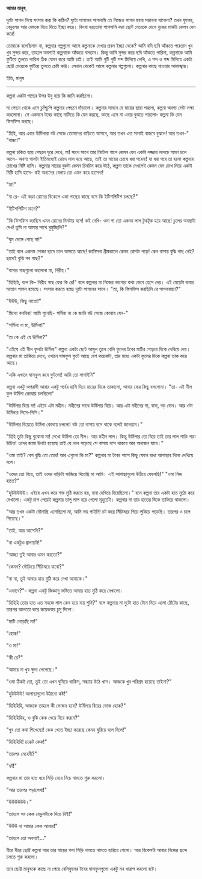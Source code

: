**আমার মানুষ**, 

দুটো পাগল নিয়ে সংসার করা কি কঠিন? দুটো পাগলের পাগলামি তে নিজেও পাগল হবার সম্ভাবনা থাকেনা? তখন ফুলের, বেড়ুলের আর মেঘকে বিয়ে দিতে ইচ্ছা করে। কিংবা হয়তোবা পাগলামি করা ছোট মেয়েকে দেখে বুকের মাঝটা কেমন যেন করে! 

তোমাকে বলেছিলাম না, কল্পনার গল্পগুলো আসে কল্পনাকে দেখার প্রবল ইচ্ছা থেকে? আমি যদি ছবি আঁকতে পারতাম খুব খুব সুন্দর করে, তাহলে অবশ্যই কল্পনাকে আঁকতে বসতাম। কিন্তু আমি সুন্দর করে ছবি আঁকতে পারিনা, কল্পনাকে আমি ফুটিয়ে তুলতে পারিনা ঠিক যেমন করে আমি চাই। তাই আমি গুটি গুটি শব্দ মিলিয়ে লেখি, এ শব্দ ও শব্দ মিলিয়ে একটা ছোট্ট মেয়েকে ফুটিয়ে তুলতে চেষ্টা করি। সেখান থেকেই আসে কল্পনার গল্পগুলো। কল্পনার কাছে যাওয়ার আকাঙ্খায়। 

ইতি, 
মানুষ

----

কল্পনা একটা গাছের উপর উবু হয়ে কি জানি করছিলো।

মা পেছন থেকে এসে চুপিচুপি কল্পনার পেছনে দাঁড়ালো। কল্পনার সামনে যে মায়ের ছায়া পরলো, কল্পনা অবশ্য সেটা লক্ষ্য করলোনা। সে একমনে টবের কাছে মাটিতে কি যেন করছে, কাছে এসে মা এবার বুঝতে পারলো- কল্পনা কি যেন ফিসফিস করছে।


"হিহি, আর এবার উর্মিলারা বউ সেজে তোমাদের বাড়িতে আসবে, আর তখন এত্ত সানাই বাজবে বুঝলে! আর তখন-"
"বাচ্চা!"


কল্পনা চকিত হয়ে পেছনে ঘুরে দেখে, মা! সাথে সাথে তার নিটোল গালে কেমন যেন একটা লজ্জার লালচে আভা চলে আসে- অবশ্য গালটা ইতিমধ্যেই রোদে লাল হয়ে আছে, তাই তা মায়ের চোখে ধরা পরেনা! যা ধরা পরে তা হলো কল্পনার চোখের মিষ্টি হাসি। কল্পনার মায়ের বুকটা কেমন চিনচিন করে উঠে, কল্পনা তাকে দেখলেই কেমন যেন চোখ দিয়ে একটা মিষ্টি হাসি হাসে- কই অন্যদের বেলায় তো এমন করে হাসেনা!

"মা!"

"বা রে- এই কড়া রোদের বিকেলে একা গাছের কাছে বসে কি ইটিশপিটিশ চলছে?"

"ইটিশপিটিশ মানে?"

"কি ফিসফিস করছিস এমন রোদের দিনটায় বসে! কই দেখি- ওমা গা তো একদম লাল টুকটূক হয়ে আছে! চুলের অবস্থাটা দেখ! তুমি না আমার সাথে ঘুমুচ্ছিলি?"

"ঘুম ভেঙ্গে গেছে মা!"

"তাই বলে একদম সোজা ছাদে চলে আসতে আছে! জানিসনা গ্রীষ্মকালে কেমন রোদটা পড়ে! কেন বাসায় বুঝি গাছ নেই? ছাদেই বুঝি সব গাছ?"

"বাসার গাছগুলো ভালোনা মা, নিরীহ।"

"হিহিহি, বলে কি- নিরীহ গাছ ফের কি রে!" বলে কল্পনার মা নিজের ভাগ্যের কথা ভেবে হেসে দেয়। এই মেয়েটা বাবার মতোন পাগল হয়েছে। সংসার করতে হচ্ছে দুটো পাগলের সাথে। "তা, কি ফিসফিস করছিলি রে পাগলবাচ্চা?"

"উউউ, কিছু নাতো!"

"মিথ্যে বলবিনা! আমি শুনেছি- শর্মিলা না কে জানি বউ সেজে কোথায় যেন-"

"শর্মিলা না মা, উর্মিলা!"

"তা কে এই যে উর্মিলা?"

"এইযে এই নীল ফুলটা উর্মিলা" কল্পনা একটা ছোট আঙ্গুল তুলে বেলি ফুলের টবের মাটির গোড়ার দিকে দেখিয়ে দেয়। কল্পনার মা তাকিয়ে দেখে, ওখানে ঘাসফুল ফুটে আছে বেশ কয়েকটা, তার মধ্যে একটা ফুলের দিকে কল্পনা তাক করে আছে।

"একি এখানে ঘাসফুল কবে ফুটলো! আমি তো লাগাইনি"

কল্পনা একটু অপরাধী আবার একটু গর্বের হাসি দিয়ে মায়ের দিকে তাকালো, আবার ফের কিছু বললোনা।
"তা- এই নীল ফুল উর্মিলা কোথায় চলছিলো"

"উর্মিলার বিয়ে মা! এইযে এটা মহীন। মহীনের সাথে উর্মিলার বিয়ে। আর এটা মহীনের মা, বাবা, বড় বোন। আর ওটা উর্মিলার পিসে-পিসি।"

"উর্মিলার বিয়েতে উর্মিলা কোথায় চললো! বউ তো বাসায় বসে থাকে বলেই জানতাম।"

"হিহি তুমি কিছু বুঝোনা মা! দেখো উর্মিলা তো নীল। আর মহীন লাল। কিন্তু উর্মিলার তো বিয়ে তাই তার লাল শাড়ি পড়া উচিত! ওদের জামা উলটা হয়েছে তাই যে লাল পড়েছে সে বাসায়  বসে থাকবে আর অন্যজন যাবে।"

"ওমা তাই? বেশ বুদ্ধি তো তোর! আর এগুলো কি মা?" কল্পনার মা টবের পাশে কিছু ফেলে রাখা আগাছার দিকে দেখিয়ে বলে।

"ওদের তো বিয়ে, তাই ওদের বাড়িটা সাজিয়ে দিয়েছি মা আমি। এই আগাছাগুলো উঠিয়ে ফেলেছি!"
"ওমা নিজ হাতে?"

"হুউউউউউ। এইযে এখন করে শক্ত মুঠি করতে হয়, বাবা দেখিয়ে দিয়েছিলো।" বলে কল্পনা তার একটা হাত মুঠো করে দেখালো। একটু চাপ পেয়েই কল্পনার তালু লাল হয়ে গেলো মূহুর্তেই। কল্পনার মা তার হাতের দিকে তাকিয়ে থাকলো।

"আর তখন একটা মৌমাছি এসেছিলো মা, আমি ভয় পাইনি! চট করে সিঁড়িঘরে গিয়ে লুকিয়ে পড়েছি। তারপর ও চলে গিয়েছে।"

"তাই, আর আসেনি?"

"না একটুও জ্বালায়নি!"

"আচ্ছা তুই আবার ওমন করতো?"

"কেমন? দৌড়িয়ে সিঁড়িঘরে যাবো?"

"না না, তুই আবার হাত মুঠি করে দেখা আমাকে।"

"এভাবে?"- কল্পনা একটু জিজ্ঞাসু ভঙ্গিতে আবার হাত মুঠি করে দেখালো।

"হিহিহি তোর হাত এত সহজে লাল কেন হয়ে যায় শুনি?" বলে কল্পনার মা দুটো হাত টেনে নিয়ে এলো ঠোঁটের কাছে, তারপর আলতো করে কয়েকবার চুমু দিলো।

"মাটি নেড়েছি মা!"

"হোক!"

"ও মা!"

"কী রে?"

"আমার না খুব ক্ষুদা লেগেছে।"

"ওমা ঠিকই তো, তুই তো এখন ঘুমিয়ে থাকিস, সন্ধ্যায় উঠে খাস। আজকে খুব পরিশ্রম হয়েছে তাইনা?"

"হুউউউউ! আগাছাগুলো উঠানো কষ্ট!"

"হিহিহিহি, আজকে তাহলে কী ভোজন হবে? উর্মিলার বিয়ের ভোজ হোক?"

"হিহিহিহিহ, ও বুঝি কেক খেয়ে বিয়ে করবে?"

"খুব তো কথা শিখেছো! কেক খেতে ইচ্ছা করেছে কেমন ঘুরিয়ে বলে দিলে!"

"হিহিহিহি! চক্কেট কেক!"

"তারপর মেহেদী?"

"হ্যাঁ!"

কল্পনার মা তার হাত ধরে সিড়ি বেয়ে নিচে নামতে শুরু করলো।

"আর তারপর পড়ালেখা!"

"উউউউউউ।"

"তাহলে সব কেক বেড়ুলটাকে দিয়ে দিই!"

"উউউ না আমার কেক আমার!"

"তাহলে তো অবশ্যই..."


ধীরে ধীরে ছোট্ট কল্পনা আর তার মায়ের গলা সিড়ি নামতে নামতে হারিয়ে গেলো। আর বিকেলটা আবার নিজের ছন্দে চলতে শুরু করলো।

তবে ছোট্ট মানুষকে কাছে না পেয়ে বেলিফুলের টবের ঘাসফুলগুলো একটু মন খারাপ করলো বটে। 